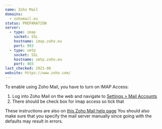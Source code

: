 ```yaml
---
name: Zoho Mail
domains: 
  - zohomail.eu
status: PREPARATION
server:
  - type: imap
    socket: SSL
    hostname: imap.zoho.eu
    port: 993
  - type: smtp
    socket: SSL
    hostname: smtp.zoho.eu
    port: 465
last_checked: 2021-06
website: https://www.zoho.com/
---
```


To enable using Zoho Mail, you have to turn on IMAP Access:

1. Log into Zoho Mail on the web and navigate to [Settings > Mail Accounts](https://mail.zoho.eu/zm/#settings/all/mailaccounts)
2. There should be check box for imap access so tick that

These instructions are also on [this Zoho Mail help page](https://www.zoho.com/mail/help/imap-access.html#EnableIMAPAccess)
You should also make sure that you specify the mail server manually since going with the defaults may result in errors.
